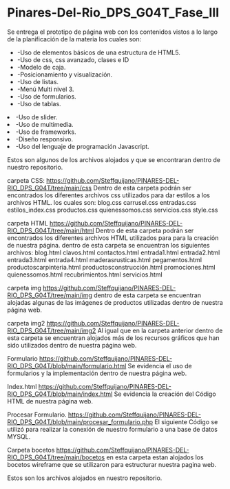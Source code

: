 # Pinares-Del-Rio_DPS_G04T_Fase_III
<p>
Se entrega el prototipo de página web con los contenidos vistos a lo largo de la planificación de la materia los cuales son:
<ul>            <li>-Uso de elementos básicos de una estructura de HTML5. </li>
	        <li>-Uso de css, css avanzado, clases e ID</li>
		<li>-Modelo de caja. </li>
		<li>-Posicionamiento y visualización. </li>
		<li>-Uso de listas. </li>
		<li>-Menú Multi nivel 3. </li>
		<li>-Uso de formularios. </li>
		<li>-Uso de tablas. </li></ul>
		<li>-Uso de slider. </li>
		<li>-Uso de multimedia. </li>
		<li>-Uso de frameworks. </li>
		<li>-Diseño responsivo. </li>
		<li>-Uso del lenguaje de programación Javascript. </li></ul>

Estos son algunos de los archivos alojados y que se encontraran dentro de nuestro repositorio.
</p>

carpeta CSS:
https://github.com/Steffquijano/PINARES-DEL-RIO_DPS_G04T/tree/main/css
Dentro de esta carpeta podrán ser encontrados los diferentes archivos css utilizados para dar estilos a los archivos HTML. los cuales son: 
blog.css
carrusel.css
entradas.css
estilos_index.css
productos.css
quienessomos.css
servicios.css
style.css

carpeta HTML
https://github.com/Steffquijano/PINARES-DEL-RIO_DPS_G04T/tree/main/html
Dentro de esta carpeta podrán ser encontrados los diferentes archivos HTML utilizados para para la creación de nuestra página. dentro de esta carpeta se encuentran los siguientes archivos:
blog.html
clavos.html
contactos.html
entrada1.html
entrada2.html
entrada3.html
entrada4.html
maderasrusticas.html
pegamentos.html
productoscarpinteria.html
productosconstrucción.html
promociones.html
quienessomos.html
recubrimientos.html
servicios.html

carpeta img
https://github.com/Steffquijano/PINARES-DEL-RIO_DPS_G04T/tree/main/img
dentro de esta carpeta se encuentran alojadas algunas de las imágenes de productos utilizadas dentro de nuestra página web.

carpeta img2
https://github.com/Steffquijano/PINARES-DEL-RIO_DPS_G04T/tree/main/img2
Al igual que en la carpeta anterior dentro de esta carpeta se encuentran alojados más de los recursos gráficos que han sido utilizados dentro de nuestra página web.

Formulario
https://github.com/Steffquijano/PINARES-DEL-RIO_DPS_G04T/blob/main/formulario.html
Se evidencia el uso de formularios y la implementación dentro de nuestra página web.

Index.html
https://github.com/Steffquijano/PINARES-DEL-RIO_DPS_G04T/blob/main/index.html
Se evidencia la creación del Código HTML de nuestra página web.

Procesar Formulario.
https://github.com/Steffquijano/PINARES-DEL-RIO_DPS_G04T/blob/main/procesar_formulario.php
El siguiente Código se utilizó para realizar la conexión de nuestro formulario a una base de datos MYSQL.

Carpeta bocetos
https://github.com/Steffquijano/PINARES-DEL-RIO_DPS_G04T/tree/main/bocetos
en esta carpeta estan alojados los bocetos wireframe que se utilizaron para estructurar nuestra pagina web.

Estos son los archivos alojados en nuestro repositorio.
